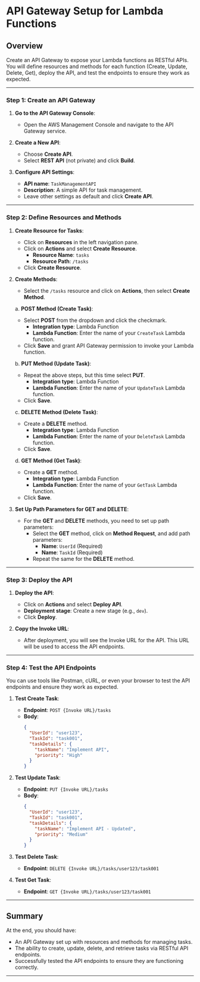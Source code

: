 # API Gateway Setup for Lambda Functions

## Overview

Create an API Gateway to expose your Lambda functions as RESTful APIs. You will define resources and methods for each function (Create, Update, Delete, Get), deploy the API, and test the endpoints to ensure they work as expected.

---
### Step 1: Create an API Gateway

1. **Go to the API Gateway Console**:
   - Open the AWS Management Console and navigate to the API Gateway service.

2. **Create a New API**:
   - Choose **Create API**.
   - Select **REST API** (not private) and click **Build**.

3. **Configure API Settings**:
   - **API name**: `TaskManagementAPI`
   - **Description**: A simple API for task management.
   - Leave other settings as default and click **Create API**.
---
### Step 2: Define Resources and Methods

1. **Create Resource for Tasks**:
   - Click on **Resources** in the left navigation pane.
   - Click on **Actions** and select **Create Resource**.
     - **Resource Name**: `tasks`
     - **Resource Path**: `/tasks`
   - Click **Create Resource**.

2. **Create Methods**:
   - Select the `/tasks` resource and click on **Actions**, then select **Create Method**.

   a. **POST Method (Create Task)**:
   - Select **POST** from the dropdown and click the checkmark.
     - **Integration type**: Lambda Function
     - **Lambda Function**: Enter the name of your `CreateTask` Lambda function.
   - Click **Save** and grant API Gateway permission to invoke your Lambda function.

   b. **PUT Method (Update Task)**:
   - Repeat the above steps, but this time select **PUT**.
     - **Integration type**: Lambda Function
     - **Lambda Function**: Enter the name of your `UpdateTask` Lambda function.
   - Click **Save**.

   c. **DELETE Method (Delete Task)**:
   - Create a **DELETE** method.
     - **Integration type**: Lambda Function
     - **Lambda Function**: Enter the name of your `DeleteTask` Lambda function.
   - Click **Save**.

   d. **GET Method (Get Task)**:
   - Create a **GET** method.
     - **Integration type**: Lambda Function
     - **Lambda Function**: Enter the name of your `GetTask` Lambda function.
   - Click **Save**.

3. **Set Up Path Parameters for GET and DELETE**:
   - For the **GET** and **DELETE** methods, you need to set up path parameters:
     - Select the **GET** method, click on **Method Request**, and add path parameters:
       - **Name**: `UserId` (Required)
       - **Name**: `TaskId` (Required)
     - Repeat the same for the **DELETE** method.
---
### Step 3: Deploy the API

1. **Deploy the API**:
   - Click on **Actions** and select **Deploy API**.
   - **Deployment stage**: Create a new stage (e.g., `dev`).
   - Click **Deploy**.

2. **Copy the Invoke URL**:
   - After deployment, you will see the Invoke URL for the API. This URL will be used to access the API endpoints.
---
### Step 4: Test the API Endpoints

You can use tools like Postman, cURL, or even your browser to test the API endpoints and ensure they work as expected.

1. **Test Create Task**:
   - **Endpoint**: `POST {Invoke URL}/tasks`
   - **Body**:
     ```json
     {
       "UserId": "user123",
       "TaskId": "task001",
       "taskDetails": {
         "taskName": "Implement API",
         "priority": "High"
       }
     }
     ```

2. **Test Update Task**:
   - **Endpoint**: `PUT {Invoke URL}/tasks`
   - **Body**:
     ```json
     {
       "UserId": "user123",
       "TaskId": "task001",
       "taskDetails": {
         "taskName": "Implement API - Updated",
         "priority": "Medium"
       }
     }
     ```

3. **Test Delete Task**:
   - **Endpoint**: `DELETE {Invoke URL}/tasks/user123/task001`

4. **Test Get Task**:
   - **Endpoint**: `GET {Invoke URL}/tasks/user123/task001`

---
## Summary
At the end, you should have:
- An API Gateway set up with resources and methods for managing tasks.
- The ability to create, update, delete, and retrieve tasks via RESTful API endpoints.
- Successfully tested the API endpoints to ensure they are functioning correctly.

---
